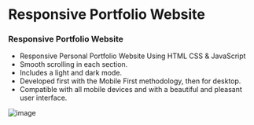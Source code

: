 # Responsive Portfolio Website 

### Responsive Portfolio Website 

- Responsive Personal Portfolio Website Using HTML CSS & JavaScript
- Smooth scrolling in each section.
- Includes a light and dark mode.
- Developed first with the Mobile First methodology, then for desktop.
- Compatible with all mobile devices and with a beautiful and pleasant user interface.



![image](https://github.com/user-attachments/assets/b8172442-8830-4611-85b1-33b8a5cc22e9)
